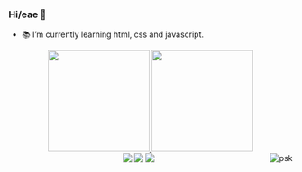 ### Hi/eae 👋

- 📚 I’m currently learning html, css and javascript.


<div align="center">
  <a href="https://github.com/caiopskk">
  <img height="180em" src="https://github-readme-stats.vercel.app/api?username=caiopskk&show_icons=true&theme=dracula&include_all_commits=true&count_private=true"/>
  <img height="180em" src="https://github-readme-stats.vercel.app/api/top-langs/?username=caiopskk&layout=compact&langs_count=7&theme=dracula"/>
    
  <div text align="center">
  <a href = "mailto:kayo367@gmail.com"><img src="https://img.shields.io/badge/-Gmail-%23333?style=for-the-badge&logo=gmail&logoColor=white" target="_blank"></a>
  <a href = "https://twitter.com/psyykko_"><img src="https://img.shields.io/twitter/follow/psyykko_?style=for-the-badge" target="_blank"></a>
  <a href = "https://www.twitch.tv/psyykko"><img src="https://img.shields.io/twitch/status/psyykko?style=for-the-badge" target="_blank"></a>
  <img align=right alt="psk" src="https://media.discordapp.net/attachments/887947347064135723/899728326267109386/Webp.net-gifmaker_1.gif?width=200&height=200">
  </div>

  
 
    

